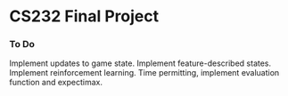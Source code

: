 # CS232 Final Project

### To Do
Implement updates to game state.
Implement feature-described states.
Implement reinforcement learning.
Time permitting, implement evaluation function and expectimax.